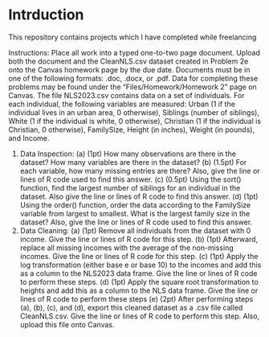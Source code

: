 # Intrduction
This repository contains projects which I have completed while freelancing

Instructions:
Place all work into a typed one-to-two page document. Upload both the document
and the CleanNLS.csv dataset created in Problem 2e onto the Canvas homework page
by the due date. Documents must be in one of the following formats: .doc, .docx, or .pdf.
Data for completing these problems may be found under the “Files/Homework/Homework 2”
page on Canvas.
The file NLS2023.csv contains data on a set of individuals. For each individual, the following variables are measured: Urban (1 if the individual lives in an urban area, 0 otherwise),
Siblings (number of siblings), White (1 if the individual is white, 0 otherwise), Christian (1 if
the individual is Christian, 0 otherwise), FamilySize, Height (in inches), Weight (in pounds),
and Income.
1. Data Inspection:
(a) (1pt) How many observations are there in the dataset? How many variables are
there in the dataset?
(b) (1.5pt) For each variable, how many missing entries are there? Also, give the
line or lines of R code used to find this answer.
(c) (0.5pt) Using the sort() function, find the largest number of siblings for an
individual in the dataset. Also give the line or lines of R code to find this answer.
(d) (1pt) Using the order() function, order the data according to the FamilySize
variable from largest to smallest. What is the largest family size in the dataset?
Also, give the line or lines of R code used to find this answer.
2. Data Cleaning:
(a) (1pt) Remove all individuals from the dataset with 0 income. Give the line or
lines of R code for this step.
(b) (1pt) Afterward, replace all missing incomes with the average of the non-missing
incomes. Give the line or lines of R code for this step.
(c) (1pt) Apply the log transformation (either base e or base 10) to the incomes and
add this as a column to the NLS2023 data frame. Give the line or lines of R code
to perform these steps.
(d) (1pt) Apply the square root transformation to heights and add this as a column
to the NLS data frame. Give the line or lines of R code to perform these steps
(e) (2pt) After performing steps (a), (b), (c), and (d), export this cleaned dataset as
a .csv file called CleanNLS.csv. Give the line or lines of R code to perform this
step. Also, upload this file onto Canvas.
